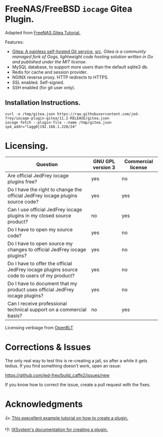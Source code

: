 # FreeNAS/FreeBSD ```iocage``` Gitea Plugin.

Adapted from [FreeNAS Gitea Tutorial.](https://github.com/jed-frey/FreeNAS-Gitea)

Features:

- [Gitea: A painless self-hosted Git service.](https://github.com/go-gitea/gitea) [src](https://github.com/go-gitea/gitea). *Gitea is a community managed fork of Gogs, lightweight code hosting solution written in Go and published under the MIT license.*
- MySQL database, to support more users than the default sqlite3 db.
- Redis for cache and session provider.
- NGINX reverse proxy. HTTP redirects to HTTPS.
- SSL enabled. Self-signed.
- SSH enabled (for git user only).

## Installation Instructions.

```
curl -o /tmp/gitea.json https://raw.githubusercontent.com/jed-frey/iocage-plugin-gitea/11.2-RELEASE/gitea.json
iocage fetch --plugin-file --name /tmp/gitea.json ip4_addr="lagg0|192.168.1.220/24"
```

# Licensing.

| Question                                                            | GNU GPL version 3 | Commercial license |
|---------------------------------------------------------------------|-------------------|--------------------|
| Are official JedFrey iocage plugins free?                                                      | yes               | no                 |
| Do I have the right to change the official JedFrey iocage plugins source code?                | yes               | yes                |
| Can I use official JedFrey iocage plugins in my closed source product?                        | no                | yes                |
| Do I have to open my source code?                                   | yes               | no                 |
| Do I have to open source my changes to official JedFrey iocage plugins?                       | yes               | no                 |
| Do I have to offer the official JedFrey iocage plugins source code to users of my product?    | yes               | no                 |
| Do I have to document that my product uses official JedFrey iocage plugins?                   | yes               | no                 |
| Can I receive professional technical support on a commercial basis? | no                | yes                |

Licensing verbiage from [OpenBLT](https://www.feaser.com/en/openblt.php)

# Corrections & Issues

The only real way to test this is re-creating a jail, so after a while it gets tedius. If you find something doesn't work, open an issue:

https://github.com/jed-frey/build_caffe2/issues/new

If you know how to correct the issue, create a pull request with the fixes.

# Acknowledgments

👍: [This execellent example tutorial on how to create a plugin.](https://www.ixsystems.com/community/resources/create-an-unofficial-iocage-plugin.99/)

👎: [IXSystem's documentation for creating a plugin.](https://www.ixsystems.com/documentation/freenas/11.2/plugins.html#create-a-plugin)


